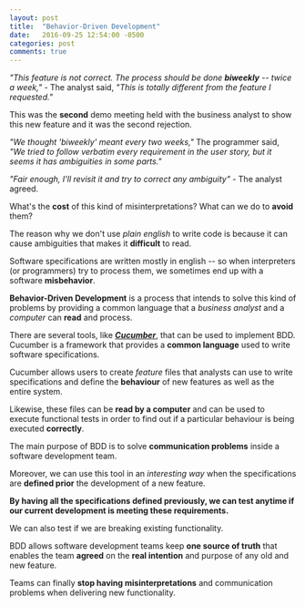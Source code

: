 ```yaml
---
layout: post
title:  "Behavior-Driven Development"
date:   2016-09-25 12:54:00 -0500
categories: post
comments: true
---
```



_"This feature is not correct. The process should be done **biweekly** -- twice
a week,"_ - The analyst said, _"This is totally different from the
feature I requested."_

This was the **second** demo meeting held with the business analyst to show
this new feature and it was the second rejection.

_"We thought 'biweekly' meant every two weeks,"_ The programmer said,
_"We tried to follow verbatim every requirement in the user story, but
it seems it has ambiguities in some parts."_

_"Fair enough, I'll revisit it and try to correct any ambiguity"_ - The
analyst agreed.

What's the **cost** of this kind of misinterpretations? What can we do to
**avoid** them?

The reason why we don't use _plain english_ to write code is because it
can cause ambiguities that makes it **difficult** to read.

Software specifications are written mostly in english -- so when 
interpreters (or programmers) try to process them, we sometimes 
end up with a software **misbehavior**.

**Behavior-Driven Development** is a process that intends to solve this
kind of problems by providing a common language that a _business analyst_
and a _computer_ can **read** and process.

There are several tools, like _**[Cucumber](https://cucumber.io/)**_, that can be used to
implement BDD.
Cucumber is a framework that provides a **common language** used to write
software specifications.

Cucumber allows users to create _feature_ files that analysts can use to
write specifications and define the **behaviour** of new features as well
as the entire system.

Likewise, these files can be **read by a computer** and can be used to
execute functional tests in order to find out if a particular behaviour
is being executed **correctly**.

The main purpose of BDD is to solve **communication problems** inside a software
development team.

Moreover, we can use this tool in an _interesting way_
when the specifications are **defined prior** the development of a new feature.

**By having all the specifications defined previously, we can test anytime
if our current development is meeting these requirements.**

We can also test if we are breaking existing functionality.

BDD allows software development teams keep **one source of truth** that
enables the team **agreed** on the **real intention** and purpose of any old
and new feature.

Teams can finally **stop having misinterpretations** and communication
problems when delivering new functionality.